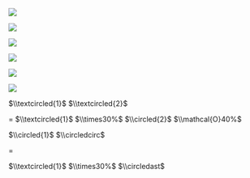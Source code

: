 ![](https://www.nta.go.jp/tmp/10a70636-1632-491c-8f4f-23c8f9a2ab4b/images/0cb0c5f7222d8648431c9fbdc99ee3ec10406d9a00004e1eebebe27a14df5a44.jpg)

![](https://www.nta.go.jp/tmp/10a70636-1632-491c-8f4f-23c8f9a2ab4b/images/4317e5279d429ffe9d9bce0edadece13a3f06d75228b63c8faa1099d96ba47b7.jpg)

![](https://www.nta.go.jp/tmp/10a70636-1632-491c-8f4f-23c8f9a2ab4b/images/fba3419f989b36ae2f40cfb5222932794aa126d7b7094cee38e5eef61551af8b.jpg)

![](https://www.nta.go.jp/tmp/10a70636-1632-491c-8f4f-23c8f9a2ab4b/images/32b93fdb5b31b0662e58a89683db05aea2acdba0f6d109d0b4fbd5410494732e.jpg)

![](https://www.nta.go.jp/tmp/10a70636-1632-491c-8f4f-23c8f9a2ab4b/images/1409188610f48647678622e2f19c54c847290a4282dd168297da50dfaec365f3.jpg)

![](https://www.nta.go.jp/tmp/10a70636-1632-491c-8f4f-23c8f9a2ab4b/images/160fe87fac803dd7298250b70fe66cf5fc622ba99d1fbf28263ff4c2c9fb64ef.jpg)

$\\textcircled{1}$ $\\textcircled{2}$

$=$ $\\textcircled{1}$ $\\times30%$ $\\circled{2}$ $\\mathcal{O}40%$

$\\circled{1}$ $\\circledcirc$

$=$

$\\textcircled{1}$ $\\times30%$ $\\circledast$